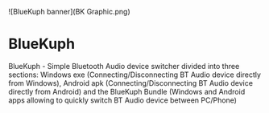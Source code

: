 ![BlueKuph banner](BK Graphic.png)


# BlueKuph
BlueKuph - Simple Bluetooth Audio device switcher divided into three sections: Windows exe (Connecting/Disconnecting BT Audio device directly from Windows), Android apk (Connecting/Disconnecting BT Audio device directly from Android) and the BlueKuph Bundle (Windows and Android apps allowing to quickly switch BT Audio device between PC/Phone)
